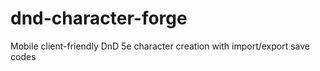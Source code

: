 # dnd-character-forge
Mobile client-friendly DnD 5e character creation with import/export save codes
